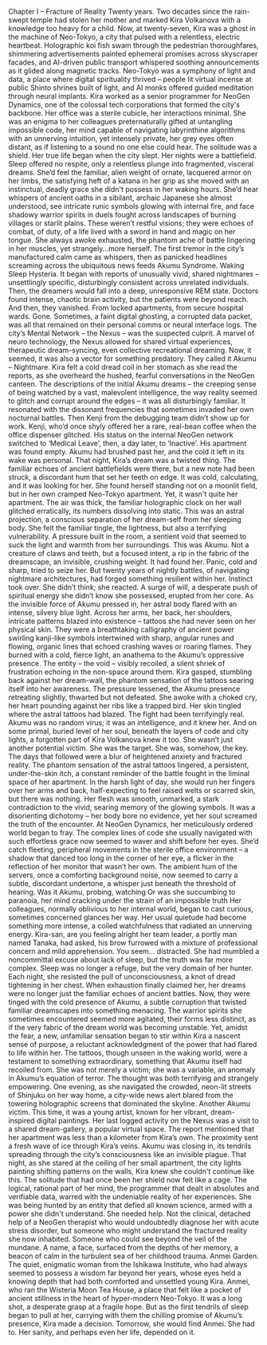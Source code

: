  Chapter I – Fracture of Reality 
Twenty years. Two decades since the rain-swept temple had stolen her mother and marked 
Kira Volkanova with a knowledge too heavy for a child. Now, at twenty-seven, Kira was a 
ghost in the machine of Neo-Tokyo, a city that pulsed with a relentless, electric heartbeat. 
Holographic koi fish swam through the pedestrian thoroughfares, shimmering 
advertisements painted ephemeral promises across skyscraper facades, and AI-driven 
public transport whispered soothing announcements as it glided along magnetic tracks. 
Neo-Tokyo was a symphony of light and data, a place where digital spirituality thrived – 
people lit virtual incense at public Shinto shrines built of light, and AI monks offered guided 
meditation through neural implants. 
Kira worked as a senior programmer for NeoGen Dynamics, one of the colossal tech 
corporations that formed the city's backbone. Her office was a sterile cubicle, her 
interactions minimal. She was an enigma to her colleagues preternaturally gifted at 
untangling impossible code, her mind capable of navigating labyrinthine algorithms with an 
unnerving intuition, yet intensely private, her grey eyes often distant, as if listening to a 
sound no one else could hear. The solitude was a shield. Her true life began when the city 
slept. 
Her nights were a battlefield. Sleep offered no respite, only a relentless plunge into 
fragmented, visceral dreams. She’d feel the familiar, alien weight of ornate, lacquered armor 
on her limbs, the satisfying heft of a katana in her grip as she moved with an instinctual, 
deadly grace she didn't possess in her waking hours. She’d hear whispers of ancient oaths in 
a sibilant, archaic Japanese she almost understood, see intricate runic symbols glowing with 
internal fire, and face shadowy warrior spirits in duels fought across landscapes of burning 
villages or starlit plains. These weren’t restful visions; they were echoes of combat, of duty, 
of a life lived with a sword in hand and magic on her tongue. She always awoke exhausted, 
the phantom ache of battle lingering in her muscles, yet strangely…more herself. 
The first tremor in the city’s manufactured calm came as whispers, then as panicked 
headlines screaming across the ubiquitous news feeds Akumu Syndrome. Waking Sleep 
Hysteria. It began with reports of unusually vivid, shared nightmares – unsettlingly specific, 
disturbingly consistent across unrelated individuals. Then, the dreamers would fall into a 
deep, unresponsive REM state. Doctors found intense, chaotic brain activity, but the 
patients were beyond reach. And then, they vanished. From locked apartments, from secure 
hospital wards. Gone. Sometimes, a faint digital ghosting, a corrupted data packet, was all 
that remained on their personal comms or neural interface logs. 
The city’s Mental Network – the Nexus – was the suspected culprit. A marvel of neuro
technology, the Nexus allowed for shared virtual experiences, therapeutic dream-syncing, 
even collective recreational dreaming. Now, it seemed, it was also a vector for something 
predatory. They called it Akumu – Nightmare. 
Kira felt a cold dread coil in her stomach as she read the reports, as she overheard the 
hushed, fearful conversations in the NeoGen canteen. The descriptions of the initial Akumu 
dreams – the creeping sense of being watched by a vast, malevolent intelligence, the way 
reality seemed to glitch and corrupt around the edges – it was all disturbingly familiar. It 
resonated with the dissonant frequencies that sometimes invaded her own nocturnal 
battles. 
Then Kenji from the debugging team didn’t show up for work. Kenji, who’d once shyly 
offered her a rare, real-bean coffee when the office dispenser glitched. His status on the 
internal NeoGen network switched to ‘Medical Leave’, then, a day later, to ‘Inactive’. His 
apartment was found empty. Akumu had brushed past her, and the cold it left in its wake 
was personal. 
That night, Kira’s dream was a twisted thing. The familiar echoes of ancient battlefields were 
there, but a new note had been struck, a discordant hum that set her teeth on edge. It was 
cold, calculating, and it was looking for her. 
She found herself standing not on a moonlit field, but in her own cramped Neo-Tokyo 
apartment. Yet, it wasn't quite her apartment. The air was thick, the familiar holographic 
clock on her wall glitched erratically, its numbers dissolving into static. This was an astral 
projection, a conscious separation of her dream-self from her sleeping body. She felt the 
familiar tingle, the lightness, but also a terrifying vulnerability. 
A pressure built in the room, a sentient void that seemed to suck the light and warmth from 
her surroundings. This was Akumu. Not a creature of claws and teeth, but a focused intent, a 
rip in the fabric of the dreamscape, an invisible, crushing weight. It had found her. 
Panic, cold and sharp, tried to seize her. But twenty years of nightly battles, of navigating 
nightmare architectures, had forged something resilient within her. Instinct took over. She 
didn’t think; she reacted. A surge of will, a desperate push of spiritual energy she didn’t 
know she possessed, erupted from her core. 
As the invisible force of Akumu pressed in, her astral body flared with an intense, silvery
blue light. Across her arms, her back, her shoulders, intricate patterns blazed into existence – tattoos she had never seen on her physical skin. They were a breathtaking calligraphy of 
ancient power swirling kanji-like symbols intertwined with sharp, angular runes and flowing, 
organic lines that echoed crashing waves or roaring flames. They burned with a cold, fierce 
light, an anathema to the Akumu’s oppressive presence. The entity – the void – visibly 
recoiled, a silent shriek of frustration echoing in the non-space around them. 
Kira gasped, stumbling back against her dream-wall, the phantom sensation of the tattoos 
searing itself into her awareness. The pressure lessened, the Akumu presence retreating 
slightly, thwarted but not defeated. 
She awoke with a choked cry, her heart pounding against her ribs like a trapped bird. Her 
skin tingled where the astral tattoos had blazed. The fight had been terrifyingly real. Akumu 
was no random virus; it was an intelligence, and it knew her. And on some primal, buried 
level of her soul, beneath the layers of code and city lights, a forgotten part of Kira 
Volkanova knew it too. She wasn’t just another potential victim. She was the target. She was, 
somehow, the key. 
The days that followed were a blur of heightened anxiety and fractured reality. The phantom 
sensation of the astral tattoos lingered, a persistent, under-the-skin itch, a constant 
reminder of the battle fought in the liminal space of her apartment. In the harsh light of day, 
she would run her fingers over her arms and back, half-expecting to feel raised welts or 
scarred skin, but there was nothing. Her flesh was smooth, unmarked, a stark contradiction 
to the vivid, searing memory of the glowing symbols. It was a disorienting dichotomy – her 
body bore no evidence, yet her soul screamed the truth of the encounter.
 At NeoGen Dynamics, her meticulously ordered world began to fray. The complex lines of 
code she usually navigated with such effortless grace now seemed to waver and shift before 
her eyes. She’d catch fleeting, peripheral movements in the sterile office environment – a 
shadow that danced too long in the corner of her eye, a flicker in the reflection of her 
monitor that wasn’t her own. The ambient hum of the servers, once a comforting 
background noise, now seemed to carry a subtle, discordant undertone, a whisper just 
beneath the threshold of hearing. Was it Akumu, probing, watching Or was she succumbing 
to paranoia, her mind cracking under the strain of an impossible truth
 Her colleagues, normally oblivious to her internal world, began to cast curious, sometimes 
concerned glances her way. Her usual quietude had become something more intense, a 
coiled watchfulness that radiated an unnerving energy. Kira-san, are you feeling alright 
her team leader, a portly man named Tanaka, had asked, his brow furrowed with a mixture of 
professional concern and mild apprehension. You seem… distracted.
 She had mumbled a noncommittal excuse about lack of sleep, but the truth was far more 
complex. Sleep was no longer a refuge, but the very domain of her hunter. Each night, she 
resisted the pull of unconsciousness, a knot of dread tightening in her chest. When 
exhaustion finally claimed her, her dreams were no longer just the familiar echoes of ancient 
battles. Now, they were tinged with the cold presence of Akumu, a subtle corruption that 
twisted familiar dreamscapes into something menacing. The warrior spirits she sometimes 
encountered seemed more agitated, their forms less distinct, as if the very fabric of the 
dream world was becoming unstable.
 Yet, amidst the fear, a new, unfamiliar sensation began to stir within Kira a nascent sense of 
purpose, a reluctant acknowledgment of the power that had flared to life within her. The 
tattoos, though unseen in the waking world, were a testament to something extraordinary, 
something that Akumu itself had recoiled from. She was not merely a victim; she was a 
variable, an anomaly in Akumu’s equation of terror. The thought was both terrifying and 
strangely empowering.
 One evening, as she navigated the crowded, neon-lit streets of Shinjuku on her way home, a 
city-wide news alert blared from the towering holographic screens that dominated the 
skyline. Another Akumu victim. This time, it was a young artist, known for her vibrant, 
dream-inspired digital paintings. Her last logged activity on the Nexus was a visit to a shared 
dream-gallery, a popular virtual space. The report mentioned that her apartment was less 
than a kilometer from Kira’s own. The proximity sent a fresh wave of ice through Kira’s veins. 
Akumu was closing in, its tendrils spreading through the city’s consciousness like an 
invisible plague.
That night, as she stared at the ceiling of her small apartment, the city lights painting 
shifting patterns on the walls, Kira knew she couldn't continue like this. The solitude that 
had once been her shield now felt like a cage. The logical, rational part of her mind, the 
programmer that dealt in absolutes and verifiable data, warred with the undeniable reality 
of her experiences. She was being hunted by an entity that defied all known science, armed 
with a power she didn't understand.
 She needed help. Not the clinical, detached help of a NeoGen therapist who would 
undoubtedly diagnose her with acute stress disorder, but someone who might understand 
the fractured reality she now inhabited. Someone who could see beyond the veil of the 
mundane.
 A name, a face, surfaced from the depths of her memory, a beacon of calm in the turbulent 
sea of her childhood trauma. Anmei Garden. The quiet, enigmatic woman from the Ishikawa 
Institute, who had always seemed to possess a wisdom far beyond her years, whose eyes 
held a knowing depth that had both comforted and unsettled young Kira. Anmei, who ran 
the Wisteria Moon Tea House, a place that felt like a pocket of ancient stillness in the heart 
of hyper-modern Neo-Tokyo.
 It was a long shot, a desperate grasp at a fragile hope. But as the first tendrils of sleep began 
to pull at her, carrying with them the chilling promise of Akumu’s presence, Kira made a 
decision. Tomorrow, she would find Anmei. She had to. Her sanity, and perhaps even her life, 
depended on it.
